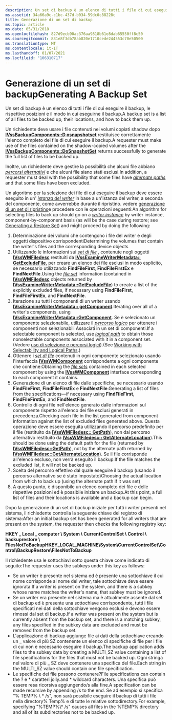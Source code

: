 ```yaml
---
description: Un set di backup è un elenco di tutti i file di cui eseguire il backup, le rispettive posizioni e il modo in cui eseguirne il backup.
ms.assetid: 34a66a9c-c1bc-437d-b034-59dc0c88228c
title: Generazione di un set di backup
ms.topic: article
ms.date: 05/31/2018
ms.openlocfilehash: 827d9ecb90ac376aa9818b61e8dab65550ff8c50
ms.sourcegitcommit: 831e8f3db78ab820e1710cede244553c70e50500
ms.translationtype: MT
ms.contentlocale: it-IT
ms.lasthandoff: 01/07/2021
ms.locfileid: "106310717"
---
```

# <a name="generating-a-backup-set"></a><span data-ttu-id="4094d-103">Generazione di un set di backup</span><span class="sxs-lookup"><span data-stu-id="4094d-103">Generating A Backup Set</span></span>

<span data-ttu-id="4094d-104">Un set di backup è un elenco di tutti i file di cui eseguire il backup, le rispettive posizioni e il modo in cui eseguirne il backup.</span><span class="sxs-lookup"><span data-stu-id="4094d-104">A backup set is a list of all files to be backed up, their locations, and how to back them up.</span></span>

<span data-ttu-id="4094d-105">Un richiedente deve usare i file contenuti nei volumi copiati shadow dopo [**IVssBackupComponents::D osnapshotset**](/windows/desktop/api/VsBackup/nf-vsbackup-ivssbackupcomponents-dosnapshotset) restituisce correttamente l'elenco completo dei file di cui eseguire il backup.</span><span class="sxs-lookup"><span data-stu-id="4094d-105">A requester must make use of the files contained on the shadow-copied volumes after the [**IVssBackupComponents::DoSnapshotSet**](/windows/desktop/api/VsBackup/nf-vsbackup-ivssbackupcomponents-dosnapshotset) returns successfully to generate the full list of files to be backed up.</span></span>

<span data-ttu-id="4094d-106">Inoltre, un richiedente deve gestire la possibilità che alcuni file abbiano [*percorsi alternativi*](vssgloss-a.md) e che alcuni file siano stati esclusi.</span><span class="sxs-lookup"><span data-stu-id="4094d-106">In addition, a requester must deal with the possibility that some files have [*alternate paths*](vssgloss-a.md) and that some files have been excluded.</span></span>

<span data-ttu-id="4094d-107">Un algoritmo per la selezione dei file di cui eseguire il backup deve essere eseguito in un' [*istanza del writer*](vssgloss-w.md) in base a un'istanza del writer, a seconda del componente, come avverrebbe durante il ripristino. vedere [generazione di un set di ripristino](generating-a-restore-set.md)e procedere con le operazioni seguenti:</span><span class="sxs-lookup"><span data-stu-id="4094d-107">An algorithm for selecting files to back up should go on a [*writer instance*](vssgloss-w.md) by writer instance, component-by-component basis (as will be the case during restore; see [Generating a Restore Set](generating-a-restore-set.md)) and might proceed by doing the following:</span></span>

1.  <span data-ttu-id="4094d-108">Determinazione dei volumi che contengono i file del writer e degli oggetti dispositivo corrispondenti</span><span class="sxs-lookup"><span data-stu-id="4094d-108">Determining the volumes that contain the writer's files and the corresponding device objects</span></span>
2.  <span data-ttu-id="4094d-109">Utilizzando le informazioni sui [*set di file*](vssgloss-f.md) , contenute negli oggetti [**IVssWMFiledesc**](/windows/desktop/api/VsWriter/nl-vswriter-ivsswmfiledesc) restituiti da [**IVssExamineWriterMetadata:: GetExcludeFile**](/windows/desktop/api/VsBackup/nf-vsbackup-ivssexaminewritermetadata-getexcludefile), per creare un elenco dei file esclusi in modo esplicito, se necessario utilizzando **FindFileFirst**, **FindFileFirstEx** e **FindNextFile**.</span><span class="sxs-lookup"><span data-stu-id="4094d-109">Using the [*file set*](vssgloss-f.md) information (contained in [**IVssWMFiledesc**](/windows/desktop/api/VsWriter/nl-vswriter-ivsswmfiledesc) objects returned by [**IVssExamineWriterMetadata::GetExcludeFile**](/windows/desktop/api/VsBackup/nf-vsbackup-ivssexaminewritermetadata-getexcludefile)) to create a list of the explicitly excluded files, if necessary using **FindFileFirst**, **FindFileFirstEx**, and **FindNextFile**.</span></span>
3.  <span data-ttu-id="4094d-110">Iterazione su tutti i componenti di un writer usando [**IVssExamineWriterMetadata:: getComponent**](/windows/desktop/api/VsBackup/nf-vsbackup-ivssexaminewritermetadata-getcomponent).</span><span class="sxs-lookup"><span data-stu-id="4094d-110">Iterating over all of a writer's components, using [**IVssExamineWriterMetadata::GetComponent**](/windows/desktop/api/VsBackup/nf-vsbackup-ivssexaminewritermetadata-getcomponent).</span></span> <span data-ttu-id="4094d-111">Se è selezionato un componente selezionabile, utilizzare il [*percorso logico*](vssgloss-l.md) per ottenere i componenti non selezionabili Associati in un set di componenti.</span><span class="sxs-lookup"><span data-stu-id="4094d-111">If a selectable component is selected, use [*logical path*](vssgloss-l.md) to obtain those nonselectable components associated with it in a component set.</span></span> <span data-ttu-id="4094d-112">(Vedere [uso di selezione e percorsi logici](working-with-selectability-and-logical-paths.md)).</span><span class="sxs-lookup"><span data-stu-id="4094d-112">(See [Working with Selectability and Logical Paths](working-with-selectability-and-logical-paths.md).)</span></span>
4.  <span data-ttu-id="4094d-113">Ottenere i [*set di file*](vssgloss-f.md) contenuti in ogni componente selezionato usando l'interfaccia [**IVssWMComponent**](/windows/desktop/api/VsBackup/nl-vsbackup-ivsswmcomponent) corrispondente a ogni componente che contiene.</span><span class="sxs-lookup"><span data-stu-id="4094d-113">Obtaining the [*file sets*](vssgloss-f.md) contained in each selected component by using the [**IVssWMComponent**](/windows/desktop/api/VsBackup/nl-vsbackup-ivsswmcomponent) interface corresponding to each component it contains.</span></span>
5.  <span data-ttu-id="4094d-114">Generazione di un elenco di file dalle specifiche, se necessario usando **FindFileFirst**, **FindFileFirstEx** e **FindNextFile**.</span><span class="sxs-lookup"><span data-stu-id="4094d-114">Generating a list of files from the specifications—if necessary using **FindFileFirst**, **FindFileFirstEx**, and **FindNextFile**.</span></span>
6.  <span data-ttu-id="4094d-115">Controllo di ogni file nell'elenco generato dalle informazioni sul componente rispetto all'elenco dei file esclusi generati in precedenza.</span><span class="sxs-lookup"><span data-stu-id="4094d-115">Checking each file in the list generated from component information against the list of excluded files generated above.</span></span> <span data-ttu-id="4094d-116">Questa operazione deve essere eseguita utilizzando il percorso predefinito per il file (restituito da [**IVssWMFiledesc:: GetPath**](/windows/desktop/api/VsWriter/nf-vswriter-ivsswmfiledesc-getpath)), non dal percorso alternativo restituito da [**IVssWMFiledesc:: GetAlternateLocation**](/windows/desktop/api/VsWriter/nf-vswriter-ivsswmfiledesc-getalternatelocation)).</span><span class="sxs-lookup"><span data-stu-id="4094d-116">This should be done using the default path for the file (returned by [**IVssWMFiledesc::GetPath**](/windows/desktop/api/VsWriter/nf-vswriter-ivsswmfiledesc-getpath)), not by the alternate path returned by [**IVssWMFiledesc::GetAlternateLocation**](/windows/desktop/api/VsWriter/nf-vswriter-ivsswmfiledesc-getalternatelocation)).</span></span> <span data-ttu-id="4094d-117">Se il file corrisponde all'elenco escluso, non verrà eseguito il backup.</span><span class="sxs-lookup"><span data-stu-id="4094d-117">If the file matches the excluded list, it will not be backed up.</span></span>
7.  <span data-ttu-id="4094d-118">Scelta del percorso effettivo dal quale eseguire il backup (usando il percorso alternativo se è stato impostato)</span><span class="sxs-lookup"><span data-stu-id="4094d-118">Choosing the actual location from which to back up (using the alternate path if it was set)</span></span>
8.  <span data-ttu-id="4094d-119">A questo punto, è disponibile un elenco completo dei file e delle rispettive posizioni ed è possibile iniziare un backup.</span><span class="sxs-lookup"><span data-stu-id="4094d-119">At this point, a full list of files and their locations is available and a backup can begin.</span></span>

<span data-ttu-id="4094d-120">Dopo la generazione di un set di backup iniziale per tutti i writer presenti nel sistema, il richiedente controlla la seguente chiave del registro di sistema:</span><span class="sxs-lookup"><span data-stu-id="4094d-120">After an initial backup set has been generated for all writers that are present on the system, the requester then checks the following registry key:</span></span>

<span data-ttu-id="4094d-121">**HKEY \_ Local \_ computer \\ System \\ CurrentControlSet \\ Control \\ backuprestore \\ FilesNotToBackup**</span><span class="sxs-lookup"><span data-stu-id="4094d-121">**HKEY\_LOCAL\_MACHINE\\System\\CurrentControlSet\\Control\\BackupRestore\\FilesNotToBackup**</span></span>

<span data-ttu-id="4094d-122">Il richiedente usa le sottochiavi sotto questa chiave come indicato di seguito:</span><span class="sxs-lookup"><span data-stu-id="4094d-122">The requester uses the subkeys under this key as follows:</span></span>

-   <span data-ttu-id="4094d-123">Se un writer è presente nel sistema ed è presente una sottochiave il cui nome corrisponde al nome del writer, tale sottochiave deve essere ignorata.</span><span class="sxs-lookup"><span data-stu-id="4094d-123">If a writer is present on the system, and there is a subkey whose name matches the writer's name, that subkey must be ignored.</span></span>
-   <span data-ttu-id="4094d-124">Se un writer era presente nel sistema ma è attualmente assente dal set di backup ed è presente una sottochiave corrispondente, tutti i file specificati nei dati della sottochiave vengono esclusi e devono essere rimossi dal set di backup.</span><span class="sxs-lookup"><span data-stu-id="4094d-124">If a writer was present on the system but is currently absent from the backup set, and there is a matching subkey, any files specified in the subkey data are excluded and must be removed from the backup set.</span></span>
-   <span data-ttu-id="4094d-125">L'applicazione di backup aggiunge file ai dati della sottochiave creando un \_ valore di più SZ contenente un elenco di specifiche di file per i file di cui non è necessario eseguire il backup.</span><span class="sxs-lookup"><span data-stu-id="4094d-125">The backup application adds files to the subkey data by creating a MULTI\_SZ value containing a list of file specifications for the files that must not be backed up.</span></span> <span data-ttu-id="4094d-126">Ogni stringa nel valore di più \_ SZ deve contenere una specifica del file.</span><span class="sxs-lookup"><span data-stu-id="4094d-126">Each string in the MULTI\_SZ value should contain one file specification.</span></span>
-   <span data-ttu-id="4094d-127">Le specifiche dei file possono contenere?</span><span class="sxs-lookup"><span data-stu-id="4094d-127">File specifications can contain the ?</span></span> <span data-ttu-id="4094d-128">e \* caratteri jolly.</span><span class="sxs-lookup"><span data-stu-id="4094d-128">and \* wildcard characters.</span></span> <span data-ttu-id="4094d-129">Una specifica può essere resa ricorsiva aggiungendo/s alla fine.</span><span class="sxs-lookup"><span data-stu-id="4094d-129">A specification can be made recursive by appending /s to the end.</span></span> <span data-ttu-id="4094d-130">Se ad esempio si specifica "% TEMP% \\ \* /s", non sarà possibile eseguire il backup di tutti i file nella directory% Temp% e di tutte le relative sottodirectory.</span><span class="sxs-lookup"><span data-stu-id="4094d-130">For example, specifying "%TEMP%\\\* /s" causes all files in the %TEMP% directory and all of its subdirectories not to be backed up.</span></span>

 

 



